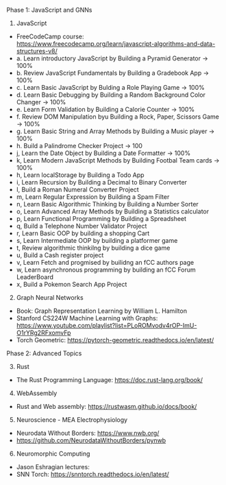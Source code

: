 Phase 1: JavaScript and GNNs

1. JavaScript
- FreeCodeCamp course: https://www.freecodecamp.org/learn/javascript-algorithms-and-data-structures-v8/
- a. Learn introductory JavaScript by Building a Pyramid Generator -> 100%
- b. Review JavaScript Fundamentals by Building a Gradebook App -> 100%
- c. Learn Basic JavaScript by Bulding a Role Playing Game -> 100%
- d. Learn Basic Debugging by Building a Random Background Color Changer -> 100%
- e. Learn Form Validation by Building a Calorie Counter -> 100%
- f. Review DOM Manipulation byu Building a Rock, Paper, Scissors Game -> 100%
- g. Learn Basic String and Array Methods by Building a Music player -> 100%
- h. Build a Palindrome Checker Project -> 100
- j, Learn the Date Object by Building a Date Formatter -> 100%
- k, Learn Modern JavaScript Methods by Building Footbal Team cards -> 100%
- h, Learn localStorage by Building a Todo App
- i, Learn Recursion by Building a Decimal to Binary Converter
- l, Build a Roman Numeral Converter Project
- m, Learn Regular Expression by Building a Spam Filter
- n, Learn Basic Algorithmic Thinking by Building a Number Sorter
- o, Learn Advanced Array Methods by Building a Statistics calculator
- p, Learn Functional Programming by Building a Spreadsheet
- q, Build a Telephone Number Validator Project
- r, Learn Basic OOP by building a shopping Cart
- s, Learn Intermediate OOP by building a platformer game
- t, Review algorithmic thinkilng by building a dice game
- u, Build a Cash register project
- v, Learn Fetch and progmised by builidng an fCC authors page
- w, Learn asynchronous programming by building an fCC Forum LeaderBoard
- x, Build a Pokemon Search App Project

2. Graph Neural Networks
- Book: Graph Representation Learning by William L. Hamilton
- Stanford CS224W Machine Learning with Graphs: https://www.youtube.com/playlist?list=PLoROMvodv4rOP-ImU-O1rYRg2RFxomvFp
- Torch Geometric: https://pytorch-geometric.readthedocs.io/en/latest/

Phase 2: Advanced Topics

3.  Rust
- The Rust Programming Language: https://doc.rust-lang.org/book/

4. WebAssembly
- Rust and Web assembly: https://rustwasm.github.io/docs/book/

5. Neuroscience - MEA Electrophysiology
- Neurodata Without Borders: https://www.nwb.org/
- https://github.com/NeurodataWithoutBorders/pynwb

6. Neuromorphic Computing
- Jason Eshragian lectures: 
- SNN Torch: https://snntorch.readthedocs.io/en/latest/
